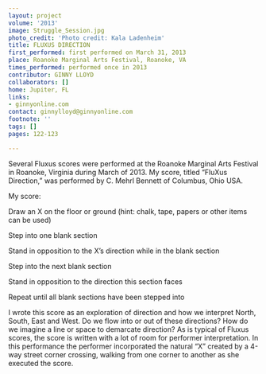 ```yaml
---
layout: project
volume: '2013'
image: Struggle_Session.jpg
photo_credit: 'Photo credit: Kala Ladenheim'
title: FLUXUS DIRECTION
first_performed: first performed on March 31, 2013
place: Roanoke Marginal Arts Festival, Roanoke, VA
times_performed: performed once in 2013
contributor: GINNY LLOYD
collaborators: []
home: Jupiter, FL
links:
- ginnyonline.com
contact: ginnylloyd@ginnyonline.com
footnote: ''
tags: []
pages: 122-123

---
```


Several Fluxus scores were performed at the Roanoke Marginal Arts Festival in Roanoke, Virginia during March of 2013. My score, titled “FluXus Direction,” was performed by C. Mehrl Bennett of Columbus, Ohio USA.

My score:

Draw an X on the floor or ground (hint: chalk, tape, papers or other items can be used)

Step into one blank section

Stand in opposition to the X’s direction while in the blank section

Step into the next blank section

Stand in opposition to the direction this section faces

Repeat until all blank sections have been stepped into

I wrote this score as an exploration of direction and how we interpret North, South, East and West. Do we flow into or out of these directions? How do we imagine a line or space to demarcate direction? As is typical of Fluxus scores, the score is written with a lot of room for performer interpretation. In this performance the performer incorporated the natural “X” created by a 4-way street corner crossing, walking from one corner to another as she executed the score.
